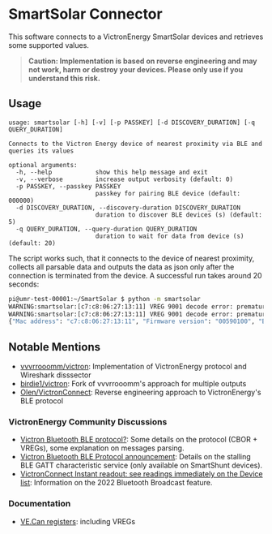 # SmartSolar Connector

This software connects to a VictronEnergy SmartSolar devices and retrieves some supported values. 

> **Caution: Implementation is based on reverse engineering and may not work, harm or destroy your devices. Please only use if you understand this risk.**

## Usage

```
usage: smartsolar [-h] [-v] [-p PASSKEY] [-d DISCOVERY_DURATION] [-q QUERY_DURATION]

Connects to the Victron Energy device of nearest proximity via BLE and queries its values

optional arguments:
  -h, --help            show this help message and exit
  -v, --verbose         increase output verbosity (default: 0)
  -p PASSKEY, --passkey PASSKEY
                        passkey for pairing BLE device (default: 000000)
  -d DISCOVERY_DURATION, --discovery-duration DISCOVERY_DURATION
                        duration to discover BLE devices (s) (default: 5)
  -q QUERY_DURATION, --query-duration QUERY_DURATION
                        duration to wait for data from device (s) (default: 20)
````

The script works such, that it connects to the device of nearest proximity, collects all parsable data and outputs the data as json only after the connection is terminated from the device. A successful run takes around 20 seconds:

```bash
pi@umr-test-00001:~/SmartSolar $ python -m smartsolar 
WARNING:smartsolar:[c7:c8:06:27:13:11] VREG 9001 decode error: premature end of stream (expected to read 1 bytes, got 0 instead)
WARNING:smartsolar:[c7:c8:06:27:13:11] VREG 9001 decode error: premature end of stream (expected to read 1 bytes, got 0 instead)
{"Mac address": "c7:c8:06:27:13:11", "Firmware version": "00590100", "Battery temperature (K)": 655.35, "Adjustable voltage minimum (V)": 8.0, "Load output status": 0, "Channel 1 voltage (V)": 4.17, "Adjustable voltage maximum (V)": 17.400000000000002, "Load output voltage (V)": 0.13, "Load output offset voltage (V)": 0.0, "Uptime (s)": 587970, "Device mode": 1}
```

## Notable Mentions

- [vvvrrooomm/victron](https://github.com/vvvrrooomm/victron): Implementation of VictronEnergy protocol and Wireshark disssector
- [birdie1/victron](https://github.com/birdie1/victron): Fork of vvvrrooomm's approach for multiple outputs
- [Olen/VictronConnect](https://github.com/Olen/VictronConnect): Reverse engineering approach to VictronEnergy's BLE protocol

### VictronEnergy Community Discussions

- [Victron Bluetooth BLE protocol?](https://community.victronenergy.com/questions/40048/victron-data-capture-via-bluetooth.html): Some details on the protocol (CBOR + VREGs), some explanation on messages parsing.
- [Victron Bluetooth BLE Protocol announcement](https://community.victronenergy.com/questions/93919/victron-bluetooth-ble-protocol-publication.html): Details on the stalling BLE GATT characteristic service (only available on SmartShunt devices).
- [VictronConnect Instant readout: see readings immediately on the Device list](https://community.victronenergy.com/questions/137214/victronconnect-see-readings-immediately-on-the-dev.html): Information on the 2022 Bluetooth Broadcast feature.

### Documentation 

- [VE.Can registers](https://community.victronenergy.com/storage/attachments/2273-vecan-registers-public.pdf): including VREGs
